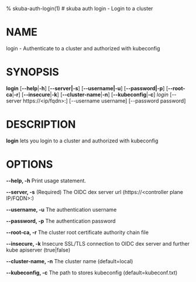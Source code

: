 % skuba-auth-login(1) # skuba auth login - Login to a cluster

# NAME
login - Authenticate to a cluster and authorized with kubeconfig 

# SYNOPSIS
**login**
[**--help**|**-h**] [**--server|-s**] [**--username|-u**]
[**--password|-p**] [**--root-ca**|**-r**] [**--insecure**|**-k**]
[**--cluster-name**|**-n**] [**--kubeconfig**|**-c**]
*login* [--server https://<ip/fqdn>:<port>] [--username username] [--password password]

# DESCRIPTION
**login** lets you login to a cluster and authorized with kubeconfig

# OPTIONS

**--help, -h**
  Print usage statement.

**--server, -s**
  (Required) The OIDC dex server url (https://<controller plane IP/FQDN>:<port>)

**--username, -u**
  The authentication username

**--password, -p**
  The authentication password

**--root-ca, -r**
  The cluster root certificate authority chain file

**--insecure, -k**
  Insecure SSL/TLS connection to OIDC dex server and further kube apiserver (true|false)

**--cluster-name, -n**
  The cluster name (default=local)

**--kubeconfig, -c**
  The path to stores kubeconfig (default=kubeconf.txt)
